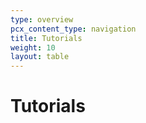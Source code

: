 ```yaml
---
type: overview
pcx_content_type: navigation
title: Tutorials
weight: 10
layout: table
---
```


# Tutorials
